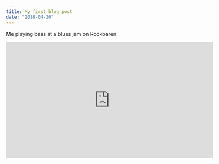 ```yaml
---
title: My first blog post
date: "2018-04-20"
---
```


Me playing bass at a blues jam on Rockbaren.

<iframe width="560" height="315" src="https://www.youtube.com/embed/gEtw7cXKHRo" frameborder="0" allow="autoplay; encrypted-media" allowfullscreen></iframe>

